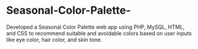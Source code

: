 # Seasonal-Color-Palette-
Developed a Seasonal Color Palette web app using PHP, MySQL, HTML, and CSS to recommend suitable and avoidable colors based on user inputs like eye color, hair color, and skin tone.
